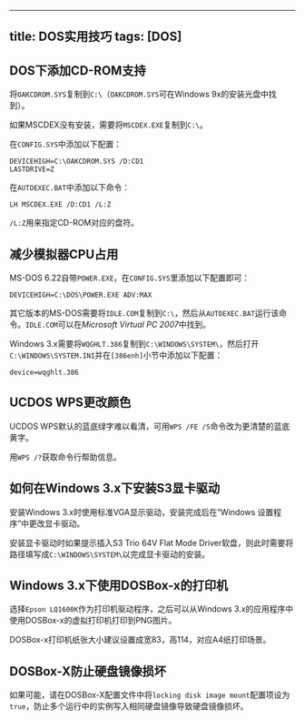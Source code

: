 -----
title: DOS实用技巧
tags: [DOS]
-----

DOS下添加CD-ROM支持
-------------------

将`OAKCDROM.SYS`复制到`C:\`（`OAKCDROM.SYS`可在Windows 9x的安装光盘中找到）。

如果MSCDEX没有安装，需要将`MSCDEX.EXE`复制到`C:\`。

在`CONFIG.SYS`中添加以下配置：

	DEVICEHIGH=C:\OAKCDROM.SYS /D:CD1
	LASTDRIVE=Z

在`AUTOEXEC.BAT`中添加以下命令：

	LH MSCDEX.EXE /D:CD1 /L:Z

`/L:Z`用来指定CD-ROM对应的盘符。

减少模拟器CPU占用
-----------------

MS-DOS 6.22自带`POWER.EXE`，在`CONFIG.SYS`里添加以下配置即可：

	DEVICEHIGH=C:\DOS\POWER.EXE ADV:MAX

其它版本的MS-DOS需要将`IDLE.COM`复制到`C:\`，然后从`AUTOEXEC.BAT`运行该命令。`IDLE.COM`可以在*Microsoft Virtual PC 2007*中找到。

Windows 3.x需要将`WQGHLT.386`复制到`C:\WINDOWS\SYSTEM\`，然后打开`C:\WINDOWS\SYSTEM.INI`并在`[386enh]`小节中添加以下配置：

	device=wqghlt.386

UCDOS WPS更改颜色
-----------------

UCDOS WPS默认的蓝底绿字难以看清，可用`WPS /FE /S`命令改为更清楚的蓝底黄字。

用`WPS /?`获取命令行帮助信息。

如何在Windows 3.x下安装S3显卡驱动
---------------------------------

安装Windows 3.x时使用标准VGA显示驱动，安装完成后在“Windows 设置程序”中更改显卡驱动。

安装显卡驱动时如果提示插入S3 Trio 64V Flat Mode Driver软盘，则此时需要将路径填写成`C:\WINDOWS\SYSTEM\`以完成显卡驱动的安装。

Windows 3.x下使用DOSBox-x的打印机
--------------------------------

选择`Epson LQ1600K`作为打印机驱动程序，之后可以从Windows 3.x的应用程序中使用DOSBox-x的虚拟打印机打印到PNG图片。

DOSBox-x打印机纸张大小建议设置成宽83，高114，对应A4纸打印场景。

DOSBox-X防止硬盘镜像损坏
------------------------

如果可能，请在DOSBox-X配置文件中将`locking disk image mount`配置项设为`true`，防止多个运行中的实例写入相同硬盘镜像导致硬盘镜像损坏。

